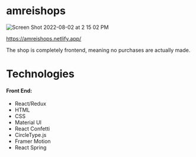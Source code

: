 # amreishops

![Screen Shot 2022-08-02 at 2 15 02 PM](https://user-images.githubusercontent.com/51258989/182446860-1e845bc0-7114-4442-803c-7206a5021838.png)

https://amreishops.netlify.app/  

The shop is completely frontend, meaning no purchases are actually made.

# Technologies
 #### Front End: 
 - React/Redux
 - HTML
 - CSS
 - Material UI
 - React Confetti
 - CircleType.js
 - Framer Motion
 - React Spring
